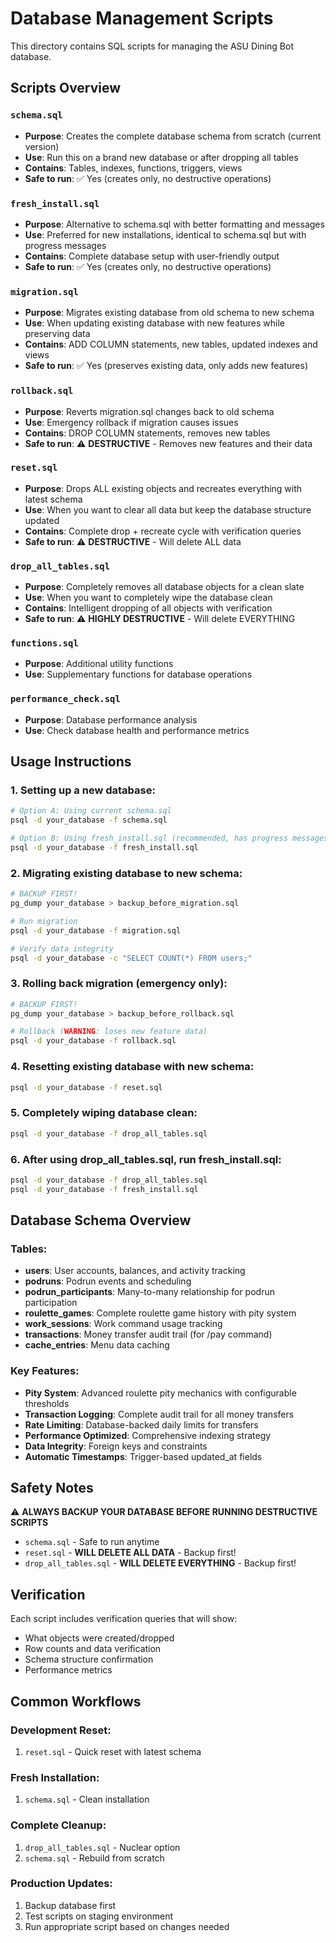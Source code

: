 # Database Management Scripts

This directory contains SQL scripts for managing the ASU Dining Bot database.

## Scripts Overview

### `schema.sql`
- **Purpose**: Creates the complete database schema from scratch (current version)
- **Use**: Run this on a brand new database or after dropping all tables
- **Contains**: Tables, indexes, functions, triggers, views
- **Safe to run**: ✅ Yes (creates only, no destructive operations)

### `fresh_install.sql`
- **Purpose**: Alternative to schema.sql with better formatting and messages
- **Use**: Preferred for new installations, identical to schema.sql but with progress messages
- **Contains**: Complete database setup with user-friendly output
- **Safe to run**: ✅ Yes (creates only, no destructive operations)

### `migration.sql`
- **Purpose**: Migrates existing database from old schema to new schema
- **Use**: When updating existing database with new features while preserving data
- **Contains**: ADD COLUMN statements, new tables, updated indexes and views
- **Safe to run**: ✅ Yes (preserves existing data, only adds new features)

### `rollback.sql`
- **Purpose**: Reverts migration.sql changes back to old schema
- **Use**: Emergency rollback if migration causes issues
- **Contains**: DROP COLUMN statements, removes new tables
- **Safe to run**: ⚠️ **DESTRUCTIVE** - Removes new features and their data

### `reset.sql`
- **Purpose**: Drops ALL existing objects and recreates everything with latest schema
- **Use**: When you want to clear all data but keep the database structure updated
- **Contains**: Complete drop + recreate cycle with verification queries
- **Safe to run**: ⚠️ **DESTRUCTIVE** - Will delete ALL data

### `drop_all_tables.sql`
- **Purpose**: Completely removes all database objects for a clean slate
- **Use**: When you want to completely wipe the database clean
- **Contains**: Intelligent dropping of all objects with verification
- **Safe to run**: ⚠️ **HIGHLY DESTRUCTIVE** - Will delete EVERYTHING

### `functions.sql`
- **Purpose**: Additional utility functions
- **Use**: Supplementary functions for database operations

### `performance_check.sql`
- **Purpose**: Database performance analysis
- **Use**: Check database health and performance metrics

## Usage Instructions

### 1. Setting up a new database:
```bash
# Option A: Using current schema.sql
psql -d your_database -f schema.sql

# Option B: Using fresh_install.sql (recommended, has progress messages)
psql -d your_database -f fresh_install.sql
```

### 2. Migrating existing database to new schema:
```bash
# BACKUP FIRST!
pg_dump your_database > backup_before_migration.sql

# Run migration
psql -d your_database -f migration.sql

# Verify data integrity
psql -d your_database -c "SELECT COUNT(*) FROM users;"
```

### 3. Rolling back migration (emergency only):
```bash
# BACKUP FIRST!
pg_dump your_database > backup_before_rollback.sql

# Rollback (WARNING: loses new feature data)
psql -d your_database -f rollback.sql
```

### 4. Resetting existing database with new schema:
```bash
psql -d your_database -f reset.sql
```

### 5. Completely wiping database clean:
```bash
psql -d your_database -f drop_all_tables.sql
```

### 6. After using drop_all_tables.sql, run fresh_install.sql:
```bash
psql -d your_database -f drop_all_tables.sql
psql -d your_database -f fresh_install.sql
```

## Database Schema Overview

### Tables:
- **users**: User accounts, balances, and activity tracking
- **podruns**: Podrun events and scheduling
- **podrun_participants**: Many-to-many relationship for podrun participation
- **roulette_games**: Complete roulette game history with pity system
- **work_sessions**: Work command usage tracking
- **transactions**: Money transfer audit trail (for /pay command)
- **cache_entries**: Menu data caching

### Key Features:
- **Pity System**: Advanced roulette pity mechanics with configurable thresholds
- **Transaction Logging**: Complete audit trail for all money transfers
- **Rate Limiting**: Database-backed daily limits for transfers
- **Performance Optimized**: Comprehensive indexing strategy
- **Data Integrity**: Foreign keys and constraints
- **Automatic Timestamps**: Trigger-based updated_at fields

## Safety Notes

⚠️ **ALWAYS BACKUP YOUR DATABASE BEFORE RUNNING DESTRUCTIVE SCRIPTS**

- `schema.sql` - Safe to run anytime
- `reset.sql` - **WILL DELETE ALL DATA** - Backup first!
- `drop_all_tables.sql` - **WILL DELETE EVERYTHING** - Backup first!

## Verification

Each script includes verification queries that will show:
- What objects were created/dropped
- Row counts and data verification
- Schema structure confirmation
- Performance metrics

## Common Workflows

### Development Reset:
1. `reset.sql` - Quick reset with latest schema

### Fresh Installation:
1. `schema.sql` - Clean installation

### Complete Cleanup:
1. `drop_all_tables.sql` - Nuclear option
2. `schema.sql` - Rebuild from scratch

### Production Updates:
1. Backup database first
2. Test scripts on staging environment
3. Run appropriate script based on changes needed